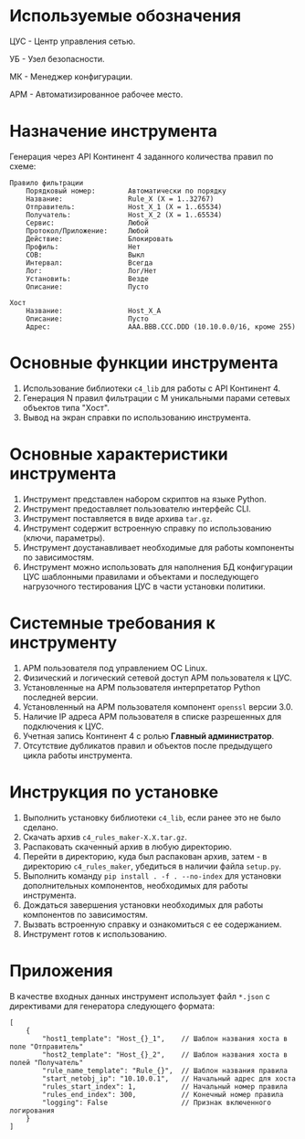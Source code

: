 # Используемые обозначения

ЦУС - Центр управления сетью.

УБ - Узел безопасности.

МК - Менеджер конфигурации.

АРМ - Автоматизированное рабочее место.

# Назначение инструмента

Генерация через API Континент 4 заданного количества правил по схеме:

```
Правило фильтрации
    Порядковый номер:        Автоматически по порядку
    Название:                Rule_X (X = 1..32767)
    Отправитель:             Host_X_1 (X = 1..65534)
    Получатель:              Host_X_2 (X = 1..65534)
    Сервис:                  Любой
    Протокол/Приложение:     Любой
    Действие:                Блокировать
    Профиль:                 Нет
    СОВ:                     Выкл
    Интервал:                Всегда
    Лог:                     Лог/Нет
    Установить:              Везде
    Описание:                Пусто

Хост
    Название:                Host_X_A
    Описание:                Пусто
    Адрес:                   AAA.BBB.CCC.DDD (10.10.0.0/16, кроме 255)
```

# Основные функции инструмента

1. Использование библиотеки `c4_lib` для работы с API Континент 4.
2. Генерация N правил фильтрации с M уникальными парами сетевых объектов типа "Хост".
3. Вывод на экран справки по использованию инструмента.

# Основные характеристики инструмента

1. Инструмент представлен набором скриптов на языке Python.
2. Инструмент предоставляет пользователю интерфейс CLI.
3. Инструмент поставляется в виде архива `tar.gz`.
4. Инструмент содержит встроенную справку по использованию (ключи, параметры).
5. Инструмент доустанавливает необходимые для работы компоненты по зависимостям.
6. Инструмент можно использовать для наполнения БД конфигурации ЦУС шаблонными правилами и объектами и последующего нагрузочного тестирования ЦУС в части установки политики.

# Системные требования к инструменту

1. АРМ пользователя под управлением ОС Linux.
2. Физический и логический сетевой доступ АРМ пользователя к ЦУС.
3. Установленные на АРМ пользователя интерпретатор Python последней версии.
4. Установленный на АРМ пользователя компонент `openssl` версии 3.0.
5. Наличие IP адреса АРМ пользователя в списке разрешенных для подключения к ЦУС.
6. Учетная запись Континент 4 с ролью **Главный администратор**.
7. Отсутствие дубликатов правил и объектов после предыдущего цикла работы инструмента.

# Инструкция по установке

1. Выполнить установку библиотеки `c4_lib`, если ранее это не было сделано.
2. Скачать архив `c4_rules_maker-X.X.tar.gz`.
3. Распаковать скаченный архив в любую директорию.
4. Перейти в директорию, куда был распакован архив, затем - в директорию `c4_rules_maker`, убедиться в наличии файла `setup.py`.
5. Выполнить команду `pip install . -f . --no-index` для установки дополнительных компонентов, необходимых для работы инструмента.
6. Дождаться завершения установки необходимых для работы компонентов по зависимостям.
7. Вызвать встроенную справку и ознакомиться с ее содержанием.
8. Инструмент готов к использованию.

# Приложения

В качестве входных данных инструмент использует файл `*.json` с директивами для генератора следующего формата:

```
[
    {
        "host1_template": "Host_{}_1",    // Шаблон названия хоста в поле "Отправитель"
        "host2_template": "Host_{}_2",    // Шаблон названия хоста в полей "Получатель"
        "rule_name_template": "Rule_{}",  // Шаблон названия правила
        "start_netobj_ip": "10.10.0.1",   // Начальный адрес для хоста
        "rules_start_index": 1,           // Начальный номер правила
        "rules_end_index": 300,           // Конечный номер правила
        "logging": False                  // Признак включенного логирования
    }
]
```
